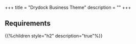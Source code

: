 +++
title = "Drydock Business Theme"
description = ""
+++

## Requirements

{{%children style="h2" description="true"%}}
